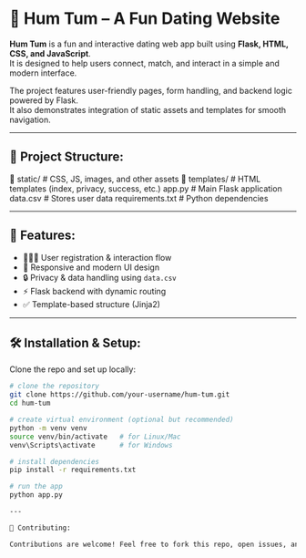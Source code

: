 # 💖 Hum Tum – A Fun Dating Website  

**Hum Tum** is a fun and interactive dating web app built using **Flask, HTML, CSS, and JavaScript**.  
It is designed to help users connect, match, and interact in a simple and modern interface.  

The project features user-friendly pages, form handling, and backend logic powered by Flask.  
It also demonstrates integration of static assets and templates for smooth navigation.

---

## 📂 Project Structure:

📁 static/ # CSS, JS, images, and other assets
📁 templates/ # HTML templates (index, privacy, success, etc.)
app.py # Main Flask application
data.csv # Stores user data
requirements.txt # Python dependencies

---

## 🚀 Features: 

- 🧑‍🤝‍🧑 User registration & interaction flow  
- 🎨 Responsive and modern UI design  
- 🔒 Privacy & data handling using `data.csv`  
- ⚡ Flask backend with dynamic routing  
- ✅ Template-based structure (Jinja2)  

---

## 🛠️ Installation & Setup: 

Clone the repo and set up locally:

```bash
# clone the repository
git clone https://github.com/your-username/hum-tum.git
cd hum-tum

# create virtual environment (optional but recommended)
python -m venv venv
source venv/bin/activate   # for Linux/Mac
venv\Scripts\activate      # for Windows

# install dependencies
pip install -r requirements.txt

# run the app
python app.py

---

🤝 Contributing:

Contributions are welcome! Feel free to fork this repo, open issues, and submit PRs.

